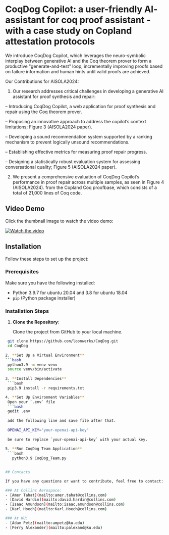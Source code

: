 # CoqDog Copilot: a user-friendly AI- assistant for coq proof assistant - with a case study on Copland attestation protocols

We introduce CoqDog Copilot, which leverages the neuro-symbolic interplay between generative AI and the Coq theorem 
prover to form a productive "generate-and-test" loop, incrementally improving proofs based on failure information and 
human hints until valid proofs are achieved. 

Our Contributions for AISOLA2024:

1. Our research addresses critical challenges in developing a generative AI
   assistant for proof synthesis and repair:

– Introducing CoqDog Copilot, a web application for proof synthesis and
repair using the Coq theorem prover.

– Proposing an innovative approach to address the copilot’s context limitations; Figure 3 (AISOLA2024 paper).

– Developing a sound recommendation system supported by a ranking
mechanism to prevent logically unsound recommendations.

– Establishing effective metrics for measuring proof repair progress.

– Designing a statistically robust evaluation system for assessing conversational quality; Figure 5 (AISOLA2024 paper).

2. We present a comprehensive evaluation of CoqDog Copilot’s performance in
proof repair across multiple samples, as seen in Figure 4 (AISOLA2024). from the Copland
Coq proofbase, which consists of a total of 21,000 lines of Coq code.

## Video Demo

Click the thumbnail image to watch the video demo:

[![Watch the video](https://img.youtube.com/vi/dSQY-Tf28QE/maxresdefault.jpg)](https://youtu.be/dSQY-Tf28QE)

## Installation

Follow these steps to set up the project:

### Prerequisites

Make sure you have the following installed:

- Python 3.9.7 for ubuntu 20.04 and 3.8 for ubuntu 18.04
- `pip` (Python package installer)

### Installation Steps

1. **Clone the Repository**:
   
   Clone the project from GitHub to your local machine.

  ```bash
   git clone https://github.com/loonwerks/CoqDog.git
   cd CoqDog
   
2. **Set Up a Virtual Environment**
  ```bash 
   python3.9 -m venv venv
   source venv/bin/activate
   
3. **Install Dependencies**
   ```bash
   pip3.9 install -r requirements.txt

4. **Set Up Environment Variables** 
   Open your `.env` file 
   ```bash
   gedit .env
   
   add the following line and save file after that. 
    
   OPENAI_API_KEY="your-openai-api-key"
    
   be sure to replace `your-openai-api-key` with your actual key.
    
5. **Run CoqDog Team Application**
   ```bash
     python3.9 CoqDog_Team.py
     

## Contacts

If you have any questions or want to contribute, feel free to contact:

### At Collins Aerospace:
- [Amer Tahat](mailto:amer.tahat@collins.com)
- [David Hardin](mailto:david.hardin@collins.com)
- [Isaac Amundson](mailto:isaac.amundson@collins.com)
- [Karl Hoech](mailto:Karl.Hoech@collins.com)

### At KU:
- [Adam Petz](mailto:ampetz@ku.edu)
- [Perry Alexander](mailto:palexand@ku.edu)     
